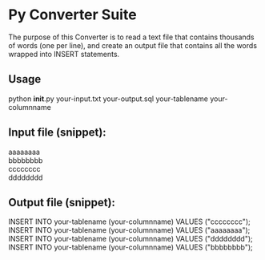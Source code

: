 # Py Converter Suite

The purpose of this Converter is to read a text file that contains thousands of words (one per line), and create an output file that contains all the words wrapped into INSERT statements.

## Usage
python __init__.py your-input.txt your-output.sql your-tablename your-columnname

## Input file (snippet):
aaaaaaaa\
bbbbbbbb\
cccccccc\
dddddddd

## Output file (snippet):
INSERT INTO your-tablename (your-columnname) VALUES ("cccccccc");\
INSERT INTO your-tablename (your-columnname) VALUES ("aaaaaaaa");\
INSERT INTO your-tablename (your-columnname) VALUES ("dddddddd");\
INSERT INTO your-tablename (your-columnname) VALUES ("bbbbbbbb");
